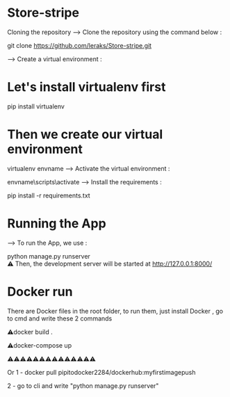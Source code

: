 # Store-stripe
Cloning the repository
--> Clone the repository using the command below :

git clone https://github.com/leraks/Store-stripe.git


--> Create a virtual environment :

# Let's install virtualenv first
pip install virtualenv

# Then we create our virtual environment
virtualenv envname
--> Activate the virtual environment :

envname\scripts\activate
--> Install the requirements :

pip install -r requirements.txt

# Running the App
--> To run the App, we use :

python manage.py runserver <br>
⚠ Then, the development server will be started at http://127.0.0.1:8000/

# Docker run
There are Docker files in the root folder, to run them, just install Docker , go to cmd and write these 2 commands

⚠docker build .

⚠docker-compose up


⚠⚠⚠⚠⚠⚠⚠⚠⚠⚠⚠⚠⚠⚠

Or 1 - docker pull pipitodocker2284/dockerhub:myfirstimagepush

2 - go to cli and write "python manage.py runserver"

